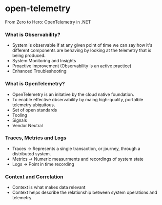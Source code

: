 # open-telemetry
From Zero to Hero: OpenTelemetry in .NET

### What is Observability?
- System is observable if at any given point of time we can say how it's different components are behaving by looking at the telemetry that is being produced.
- System Monitoring and Insights
- Proactive improvement (Observability is an active practice)
- Enhanced Troubleshooting

### What is OpenTelemetry?
- OpenTelemetry is an initative by the cloud native foundation.
- To enable effective observability by maing high-quality, portalble telemetry ubiquitous.
- Set of open standards
- Tooling
- Signals
- Vendor Neutral

### Traces, Metrics and Logs
- Traces -> Represents a single transaction, or journey, through a distributed system.
- Metrics -> Numeric measurments and recordings of system state
- Logs -> Point in time recording

### Context and Correlation
- Context is what makes data relevant
- Context helps describe the relationship between system operations and telemetry

